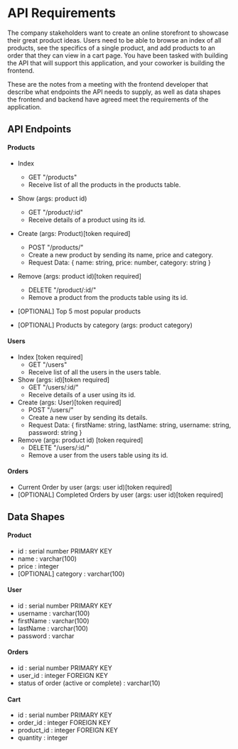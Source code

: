 # API Requirements
The company stakeholders want to create an online storefront to showcase their great product ideas. Users need to be able to browse an index of all products, see the specifics of a single product, and add products to an order that they can view in a cart page. You have been tasked with building the API that will support this application, and your coworker is building the frontend.

These are the notes from a meeting with the frontend developer that describe what endpoints the API needs to supply, as well as data shapes the frontend and backend have agreed meet the requirements of the application. 

## API Endpoints
#### Products
- Index 
    - GET  "/products"
    - Receive list of all the products in the products table.
- Show (args: product id)
    - GET "/product/:id"
    - Receive details of a product using its id.
- Create (args: Product)[token required]
    - POST "/products/"
    - Create a new product by sending its name, price and category.
    - Request Data: { name: string, price: number, category: string }
- Remove (args: product id)[token required]
    - DELETE "/product/:id/"
    - Remove a product from the products table using its id. 

- [OPTIONAL] Top 5 most popular products 
- [OPTIONAL] Products by category (args: product category)

#### Users
- Index [token required]
    - GET "/users"
    - Receive list of all the users in the users table.
- Show (args: id)[token required]
    - GET "/users/:id/"
    - Receive details of a user using its id.
- Create (args: User)[token required]
    - POST "/users/"
    - Create a new user by sending its details.
    - Request Data: { firstName: string, lastName: string, username: string, password: string }
- Remove (args: product id) [token required]
    - DELETE "/users/:id/"
    - Remove a user from the users table using its id. 

#### Orders
- Current Order by user (args: user id)[token required]
- [OPTIONAL] Completed Orders by user (args: user id)[token required]

## Data Shapes
#### Product
-  id : serial number PRIMARY KEY
- name : varchar(100)
- price : integer
- [OPTIONAL] category : varchar(100)

#### User
- id : serial number PRIMARY KEY
- username : varchar(100)
- firstName : varchar(100)
- lastName : varchar(100)
- password : varchar

#### Orders
- id : serial number PRIMARY KEY
- user_id : integer FOREIGN KEY
- status of order (active or complete) : varchar(10)

#### Cart
- id : serial number PRIMARY KEY
- order_id : integer FOREIGN KEY
- product_id : integer FOREIGN KEY
- quantity : integer
